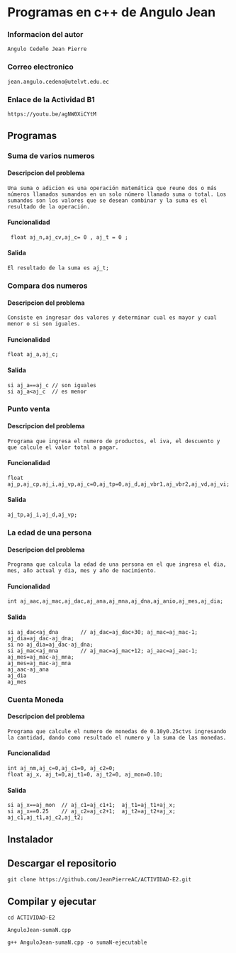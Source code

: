 # Programas en c++ de Angulo Jean
### Informacion del autor
`Angulo Cedeño Jean Pierre`
### Correo electronico
`jean.angulo.cedeno@utelvt.edu.ec`
### Enlace de la Actividad B1
`https://youtu.be/agNW0XiCYtM`

##  Programas
###  Suma de varios numeros
#### Descripcion del problema
```
Una suma o adicion es una operación matemática que reune dos o más números llamados sumandos en un solo número llamado suma o total. Los sumandos son los valores que se desean combinar y la suma es el resultado de la operación.
```
#### Funcionalidad
```
 float aj_n,aj_cv,aj_c= 0 , aj_t = 0 ;
```
#### Salida
```
El resultado de la suma es aj_t;
```

### Compara dos numeros
#### Descripcion del problema
```
Consiste en ingresar dos valores y determinar cual es mayor y cual menor o si son iguales.
```
#### Funcionalidad
```
float aj_a,aj_c;
```
#### Salida
```
si aj_a==aj_c // son iguales
si aj_a<aj_c  // es menor
```
###  Punto venta
#### Descripcion del problema
```
Programa que ingresa el numero de productos, el iva, el descuento y que calcule el valor total a pagar.
```
#### Funcionalidad
```
float aj_p,aj_cp,aj_i,aj_vp,aj_c=0,aj_tp=0,aj_d,aj_vbr1,aj_vbr2,aj_vd,aj_vi;
```
#### Salida
```
aj_tp,aj_i,aj_d,aj_vp;
```
### La edad de una persona
#### Descripcion del problema
```
Programa que calcula la edad de una persona en el que ingresa el dia, mes, año actual y dia, mes y año de nacimiento.
```
#### Funcionalidad
```
int aj_aac,aj_mac,aj_dac,aj_ana,aj_mna,aj_dna,aj_anio,aj_mes,aj_dia;
```
#### Salida
```
si aj_dac<aj_dna       // aj_dac=aj_dac+30; aj_mac=aj_mac-1; aj_dia=aj_dac-aj_dna;
si no aj_dia=aj_dac-aj_dna;
si aj_mac<aj_mna       // aj_mac=aj_mac+12; aj_aac=aj_aac-1; aj_mes=aj_mac-aj_mna;
aj_mes=aj_mac-aj_mna
aj_aac-aj_ana
aj_dia
aj_mes
```
###  Cuenta Moneda
#### Descripcion del problema
```
Programa que calcule el numero de monedas de 0.10y0.25ctvs ingresando la cantidad, dando como resultado el numero y la suma de las monedas.
```
#### Funcionalidad
```
int aj_nm,aj_c=0,aj_c1=0, aj_c2=0;
float aj_x, aj_t=0,aj_t1=0, aj_t2=0, aj_mon=0.10;
```
#### Salida
```
si aj_x==aj_mon  // aj_c1=aj_c1+1;  aj_t1=aj_t1+aj_x;
si aj_x==0.25    // aj_c2=aj_c2+1;  aj_t2=aj_t2+aj_x;
aj_c1,aj_t1,aj_c2,aj_t2;
```
## Instalador
## Descargar el repositorio
```
git clone https://github.com/JeanPierreAC/ACTIVIDAD-E2.git
```
## Compilar y ejecutar
```
cd ACTIVIDAD-E2
```
```
AnguloJean-sumaN.cpp
```
```
g++ AnguloJean-sumaN.cpp -o sumaN-ejecutable
```
